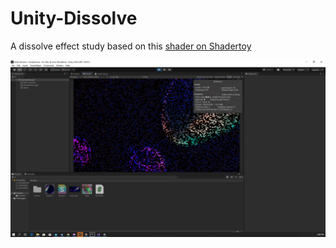 # Unity-Dissolve

A dissolve effect study based on this [shader on Shadertoy]( https://www.shadertoy.com/view/tlfSRS )

![screenshot](noise_dissolve.png)